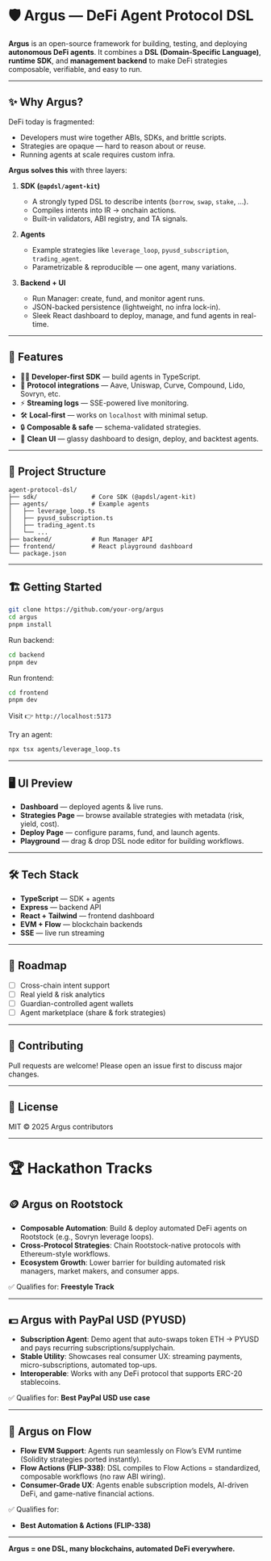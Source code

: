 
# 🛡️ Argus — DeFi Agent Protocol DSL

**Argus** is an open-source framework for building, testing, and deploying **autonomous DeFi agents**.
It combines a **DSL (Domain-Specific Language)**, **runtime SDK**, and **management backend** to make DeFi strategies composable, verifiable, and easy to run.

---

## ✨ Why Argus?

DeFi today is fragmented:

* Developers must wire together ABIs, SDKs, and brittle scripts.
* Strategies are opaque — hard to reason about or reuse.
* Running agents at scale requires custom infra.

**Argus solves this** with three layers:

1. **SDK (`@apdsl/agent-kit`)**

   * A strongly typed DSL to describe intents (`borrow`, `swap`, `stake`, …).
   * Compiles intents into IR → onchain actions.
   * Built-in validators, ABI registry, and TA signals.

2. **Agents**

   * Example strategies like `leverage_loop`, `pyusd_subscription`, `trading_agent`.
   * Parametrizable & reproducible — one agent, many variations.

3. **Backend + UI**

   * Run Manager: create, fund, and monitor agent runs.
   * JSON-backed persistence (lightweight, no infra lock-in).
   * Sleek React dashboard to deploy, manage, and fund agents in real-time.

---

## 🚀 Features

* 🧑‍💻 **Developer-first SDK** — build agents in TypeScript.
* 🔗 **Protocol integrations** — Aave, Uniswap, Curve, Compound, Lido, Sovryn, etc.
* ⚡ **Streaming logs** — SSE-powered live monitoring.
* 🛠️ **Local-first** — works on `localhost` with minimal setup.
* 🔒 **Composable & safe** — schema-validated strategies.
* 🎨 **Clean UI** — glassy dashboard to design, deploy, and backtest agents.

---

## 📂 Project Structure

```
agent-protocol-dsl/
├── sdk/               # Core SDK (@apdsl/agent-kit)
├── agents/            # Example agents
│   ├── leverage_loop.ts
│   ├── pyusd_subscription.ts
│   ├── trading_agent.ts
│   └── ...
├── backend/           # Run Manager API
├── frontend/          # React playground dashboard
└── package.json
```

---

## 🏗️ Getting Started

```bash
git clone https://github.com/your-org/argus
cd argus
pnpm install
```

Run backend:

```bash
cd backend
pnpm dev
```

Run frontend:

```bash
cd frontend
pnpm dev
```

Visit 👉 `http://localhost:5173`

Try an agent:

```bash
npx tsx agents/leverage_loop.ts
```

---

## 🖥️ UI Preview

* **Dashboard** — deployed agents & live runs.
* **Strategies Page** — browse available strategies with metadata (risk, yield, cost).
* **Deploy Page** — configure params, fund, and launch agents.
* **Playground** — drag & drop DSL node editor for building workflows.

---

## 🛠️ Tech Stack

* **TypeScript** — SDK + agents
* **Express** — backend API
* **React + Tailwind** — frontend dashboard
* **EVM + Flow** — blockchain backends
* **SSE** — live run streaming

---

## 🔮 Roadmap

* [ ] Cross-chain intent support
* [ ] Real yield & risk analytics
* [ ] Guardian-controlled agent wallets
* [ ] Agent marketplace (share & fork strategies)

---

## 🤝 Contributing

Pull requests are welcome! Please open an issue first to discuss major changes.

---

## 📜 License

MIT © 2025 Argus contributors

---

# 🏆 Hackathon Tracks

## 🪙 Argus on **Rootstock**

* **Composable Automation**: Build & deploy automated DeFi agents on Rootstock (e.g., Sovryn leverage loops).
* **Cross-Protocol Strategies**: Chain Rootstock-native protocols with Ethereum-style workflows.
* **Ecosystem Growth**: Lower barrier for building automated risk managers, market makers, and consumer apps.

✅ Qualifies for: **Freestyle Track**

---

## 💵 Argus with **PayPal USD (PYUSD)**

* **Subscription Agent**: Demo agent that auto-swaps token ETH → PYUSD and pays recurring subscriptions/supplychain.
* **Stable Utility**: Showcases real consumer UX: streaming payments, micro-subscriptions, automated top-ups.
* **Interoperable**: Works with any DeFi protocol that supports ERC-20 stablecoins.

✅ Qualifies for: **Best PayPal USD use case**

---

## 🌊 Argus on **Flow**

* **Flow EVM Support**: Agents run seamlessly on Flow’s EVM runtime (Solidity strategies ported instantly).
* **Flow Actions (FLIP-338)**: DSL compiles to Flow Actions = standardized, composable workflows (no raw ABI wiring).
* **Consumer-Grade UX**: Agents enable subscription models, AI-driven DeFi, and game-native financial actions.

✅ Qualifies for:

* **Best Automation & Actions (FLIP-338)**

---

**Argus = one DSL, many blockchains, automated DeFi everywhere.**

